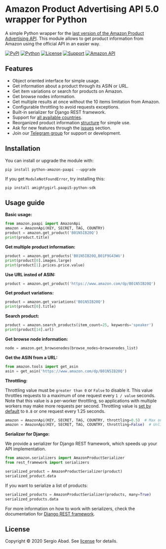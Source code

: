 # Amazon Product Advertising API 5.0 wrapper for Python

A simple Python wrapper for the [last version of the Amazon Product Advertising API](https://webservices.amazon.com/paapi5/documentation/quick-start/using-sdk.html). This module allows to get product information from Amazon using the official API in an easier way.

[![PyPI](https://img.shields.io/pypi/v/python-amazon-paapi?color=%231182C2&label=PyPI)](https://pypi.org/project/python-amazon-paapi/)
[![Python](https://img.shields.io/badge/Python-2.x%20%7C%203.x-%23FFD140)](https://www.python.org/)
[![License](https://img.shields.io/badge/License-MIT-%23e83633)](https://github.com/sergioteula/python-amazon-paapi/blob/master/LICENSE)
[![Support](https://img.shields.io/badge/Support-Good-brightgreen)](https://github.com/sergioteula/python-amazon-paapi/issues)
[![Amazon API](https://img.shields.io/badge/Amazon%20API-5.0-%23FD9B15)](https://webservices.amazon.com/paapi5/documentation/)

## Features

- Object oriented interface for simple usage.
- Get information about a product through its ASIN or URL.
- Get item variations or search for products on Amazon.
- Get browse nodes information.
- Get multiple results at once without the 10 items limitation from Amazon.
- Configurable throttling to avoid requests exceptions.
- Built-in serializer for Django REST framework.
- Support for [all available countries](https://github.com/sergioteula/python-amazon-paapi/blob/master/amazon/paapi.py#L31).
- Reorganized product information [structure](https://github.com/sergioteula/python-amazon-paapi/blob/master/PRODUCT.md) for simple use.
- Ask for new features through the [issues](https://github.com/sergioteula/python-amazon-paapi/issues) section.
- Join our [Telegram group](https://t.me/PythonAmazonPAAPI) for support or development.

## Installation

You can install or upgrade the module with:

    pip install python-amazon-paapi --upgrade

If you get `ModuleNotFoundError`, try installing this:

    pip install amightygirl.paapi5-python-sdk

## Usage guide

**Basic usage:**

```python
from amazon.paapi import AmazonApi
amazon = AmazonApi(KEY, SECRET, TAG, COUNTRY)
product = amazon.get_product('B01N5IB20Q')
print(product.title)
```

**Get multiple product information:**

```python
product = amazon.get_products('B01N5IB20Q,B01F9G43WU')
print(product[0].images.large)
print(product[1].prices.price.value)
```

**Use URL insted of ASIN:**

```python
product = amazon.get_product('https://www.amazon.com/dp/B01N5IB20Q')
```

**Get product variations:**

```python
product = amazon.get_variations('B01N5IB20Q')
print(product[0].title)
```

**Search product:**

```python
product = amazon.search_products(item_count=25, keywords='speaker')
print(product[14].url)
```

**Get browse node information:**

```python
node = amazon.get_browsenodes(browse_nodes=browsenodes_list)
```

**Get the ASIN from a URL:**

```python
from amazon.tools import get_asin
asin = get_asin('https://www.amazon.com/dp/B01N5IB20Q')
```

**Throttling:**

Throttling value must be `greater than 0` or `False` to disable it. This value throttles requests to a maximum of one request every `1 / value` seconds. Note that this value is a per-worker throttling, so applications with multiple workers may make more requests per second. Throttling value is [set by default](https://github.com/sergioteula/python-amazon-paapi/blob/master/amazon/paapi.py#L36) to `0.8` or one request every 1.25 seconds.

```python
amazon = AmazonApi(KEY, SECRET, TAG, COUNTRY, throttling=0.5)  # Max one request every two seconds
amazon = AmazonApi(KEY, SECRET, TAG, COUNTRY, throttling=False)  # Unlimited requests per second
```

**Serializer for Django:**

We provide a serializer for Django REST framework, which speeds up your API
implementation.

```python
from amazon.serializers import AmazonProductSerializer
from rest_framework import serializers

serialized_product = AmazonProductSerializer(product)
serialized_product.data
```

If you want to serialize a list of products:

```python
serialized_products = AmazonProductSerializer(products, many=True)
serialized_products.data
```

For more information on how to work with serializers, check the documentation for
[Django REST framework](https://www.django-rest-framework.org/api-guide/serializers/).

## License

Copyright © 2020 Sergio Abad. See [license](https://github.com/sergioteula/python-amazon-paapi/blob/master/LICENSE) for details.
